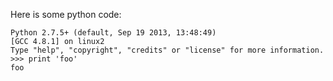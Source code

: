 Here is some python code:

    Python 2.7.5+ (default, Sep 19 2013, 13:48:49) 
    [GCC 4.8.1] on linux2
    Type "help", "copyright", "credits" or "license" for more information.
    >>> print 'foo'
    foo